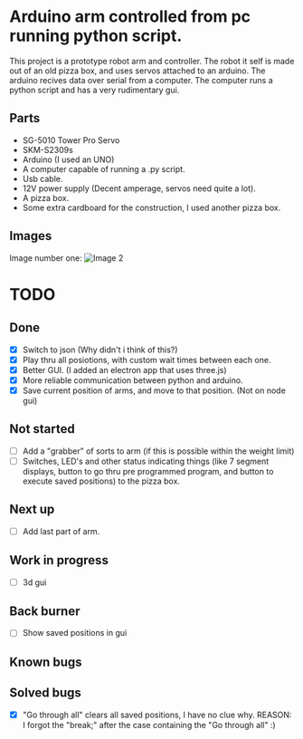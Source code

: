 # Arduino arm controlled from pc running python script.

This project is a prototype robot arm and controller. The robot it self is made out of an old pizza box, and uses servos attached to an arduino. The arduino recives data over serial from a computer. The computer runs a python script and has a very rudimentary gui.  

## Parts
* SG-5010 Tower Pro Servo
* SKM-S2309s
* Arduino (I used an UNO)
* A computer capable of running a .py script.
* Usb cable.
* 12V power supply (Decent amperage, servos need quite a lot).
* A pizza box.
* Some extra cardboard for the construction, I used another pizza box.

## Images
Image number one:
![Image 2](https://i.imgur.com/aTVj5QT.jpg)

# TODO

## Done
- [x] Switch to json (Why didn't i think of this?)
- [x] Play thru all posiotions, with custom wait times between each one.
- [X] Better GUI. (I added an electron app that uses three.js)
- [x] More reliable communication between python and arduino.
- [x] Save current position of arms, and move to that position. (Not on node gui)

## Not started
- [ ] Add a "grabber" of sorts to arm (if this is possible within the weight limit)
- [ ] Switches, LED's and other status indicating things (like 7 segment displays, button to go thru pre programmed program, and button to execute saved positions) to the pizza box.

## Next up
- [ ] Add last part of arm. 

## Work in progress
- [ ] 3d gui

## Back burner
- [ ] Show saved positions in gui

## Known bugs

## Solved bugs
- [x] "Go through all" clears all saved positions, I have no clue why. REASON: I forgot the "break;" after the case containing the "Go through all" :)